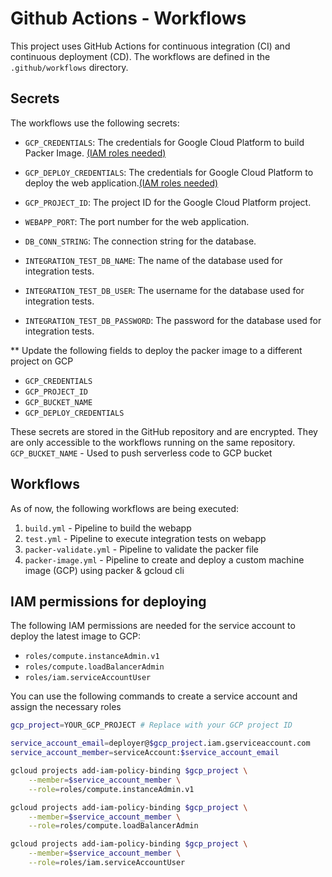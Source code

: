 # Github Actions - Workflows

This project uses GitHub Actions for continuous integration (CI) and continuous deployment (CD). The workflows are defined in the `.github/workflows` directory.

## Secrets

The workflows use the following secrets:

- `GCP_CREDENTIALS`: The credentials for Google Cloud Platform to build Packer Image. [(IAM roles needed)](https://github.com/hashicorp/packer-plugin-googlecompute/tree/main/docs#running-on-google-cloud)
- `GCP_DEPLOY_CREDENTIALS`: The credentials for Google Cloud Platform to deploy the web application.[(IAM roles needed)](#iam-permissions-for-deploying)
- `GCP_PROJECT_ID`: The project ID for the Google Cloud Platform project.

- `WEBAPP_PORT`: The port number for the web application.
- `DB_CONN_STRING`: The connection string for the database.
- `INTEGRATION_TEST_DB_NAME`: The name of the database used for integration tests.
- `INTEGRATION_TEST_DB_USER`: The username for the database used for integration tests.
- `INTEGRATION_TEST_DB_PASSWORD`: The password for the database used for integration tests.

** Update the following fields to deploy the packer image to a different project on GCP

- `GCP_CREDENTIALS`
- `GCP_PROJECT_ID`
- `GCP_BUCKET_NAME`
- `GCP_DEPLOY_CREDENTIALS`

These secrets are stored in the GitHub repository and are encrypted. They are only accessible to the workflows running on the same repository.
`GCP_BUCKET_NAME` - Used to push serverless code to GCP bucket

## Workflows

As of now, the following workflows are being executed:

1. `build.yml` - Pipeline to build the webapp
2. `test.yml` - Pipeline to execute integration tests on webapp
3. `packer-validate.yml` - Pipeline to validate the packer file
4. `packer-image.yml` - Pipeline to create and deploy a custom machine image (GCP) using packer & gcloud cli

## IAM permissions for deploying

The following IAM permissions are needed for the service account to deploy the latest image to GCP:

- `roles/compute.instanceAdmin.v1`
- `roles/compute.loadBalancerAdmin`
- `roles/iam.serviceAccountUser`

You can use the following commands to create a service account and assign the necessary roles

```bash
gcp_project=YOUR_GCP_PROJECT # Replace with your GCP project ID

service_account_email=deployer@$gcp_project.iam.gserviceaccount.com
service_account_member=serviceAccount:$service_account_email

gcloud projects add-iam-policy-binding $gcp_project \
    --member=$service_account_member \
    --role=roles/compute.instanceAdmin.v1

gcloud projects add-iam-policy-binding $gcp_project \
    --member=$service_account_member \
    --role=roles/compute.loadBalancerAdmin

gcloud projects add-iam-policy-binding $gcp_project \
    --member=$service_account_member \
    --role=roles/iam.serviceAccountUser
```

